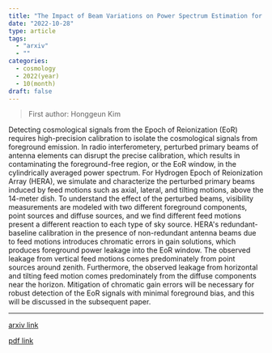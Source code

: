 ```yaml
---
title: "The Impact of Beam Variations on Power Spectrum Estimation for 21-cm Cosmology I: Simulations of Foreground Contamination for HERA"
date: "2022-10-28"
type: article
tags:
  - "arxiv"
  - ""
categories:
  - cosmology
  - 2022(year)
  - 10(month)
draft: false
---
```


> First author: Honggeun Kim

 Detecting cosmological signals from the Epoch of Reionization (EoR) requires
high-precision calibration to isolate the cosmological signals from foreground
emission. In radio interferometery, perturbed primary beams of antenna elements
can disrupt the precise calibration, which results in contaminating the
foreground-free region, or the EoR window, in the cylindrically averaged power
spectrum. For Hydrogen Epoch of Reionization Array (HERA), we simulate and
characterize the perturbed primary beams induced by feed motions such as axial,
lateral, and tilting motions, above the 14-meter dish. To understand the effect
of the perturbed beams, visibility measurements are modeled with two different
foreground components, point sources and diffuse sources, and we find different
feed motions present a different reaction to each type of sky source. HERA's
redundant-baseline calibration in the presence of non-redundant antenna beams
due to feed motions introduces chromatic errors in gain solutions, which
produces foreground power leakage into the EoR window. The observed leakage
from vertical feed motions comes predominately from point sources around
zenith. Furthermore, the observed leakage from horizontal and tilting feed
motion comes predominately from the diffuse components near the horizon.
Mitigation of chromatic gain errors will be necessary for robust detection of
the EoR signals with minimal foreground bias, and this will be discussed in the
subsequent paper.

---
[arxiv link](http://arxiv.org/abs/2210.16421v1)

[pdf link](http://arxiv.org/pdf/2210.16421v1)